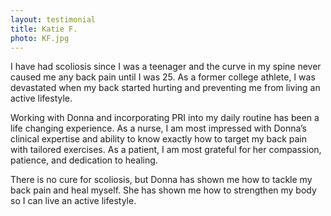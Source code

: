 ```yaml
---
layout: testimonial
title: Katie F.
photo: KF.jpg
---
```


I have had scoliosis since I was a teenager and the curve in my spine never caused me any back pain until I was 25. As a former college athlete, I was devastated when my back started hurting and preventing me from living an active lifestyle. 

Working with Donna and incorporating PRI into my daily routine has been a life changing experience. As a nurse, I am most impressed with Donna’s clinical expertise and ability to know exactly how to target my back pain with tailored exercises. As a patient, I am most grateful for her compassion, patience, and dedication to healing. 

There is no cure for scoliosis, but Donna has shown me how to tackle my back pain and heal myself. She has shown me how to strengthen my body so I can live an active lifestyle.


